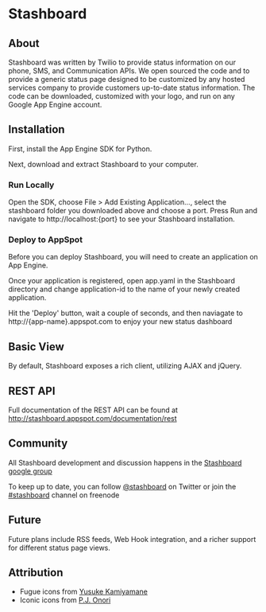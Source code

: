 # Stashboard

## About

Stashboard was written by Twilio to provide status information on our phone, SMS, and Communication APIs. We open sourced the code and to provide a generic status page designed to be customized by any hosted services company to provide customers up-to-date status information. The code can be downloaded, customized with your logo, and run on any Google App Engine account.

## Installation

First, install the App Engine SDK for Python.

Next, download and extract Stashboard to your computer.

### Run Locally

Open the SDK, choose File > Add Existing Application..., select the stashboard folder you downloaded above and choose a port. Press Run and navigate to http://localhost:{port} to see your Stashboard installation.

### Deploy to AppSpot

Before you can deploy Stashboard, you will need to create an application on App Engine.

Once your application is registered, open app.yaml in the Stashboard directory and change application-id to the name of your newly created application.

Hit the 'Deploy' button, wait a couple of seconds, and then naviagate to http://{app-name}.appspot.com to enjoy your new status dashboard

## Basic View

By default, Stashboard exposes a rich client, utilizing AJAX and jQuery.

## REST API

Full documentation of the REST API can be found at <http://stashboard.appspot.com/documentation/rest>

## Community

All Stashboard development and discussion happens in the [Stashboard google group](https://groups.google.com/forum/#!forum/stashboard)

To keep up to date, you can follow [@stashboard](http://twitter.com/stashboard) on Twitter or join the [#stashboard](irc://irc.freenode.net/stashboard) channel on freenode

## Future

Future plans include RSS feeds, Web Hook integration, and a richer support for different status page views.

## Attribution
* Fugue icons from [Yusuke Kamiyamane](http://p.yusukekamiyamane.com/)
* Iconic icons from [P.J. Onori](http://somerandomdude.com/projects/iconic/)
